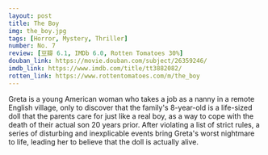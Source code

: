 ```yaml
---
layout: post 
title: The Boy
img: the_boy.jpg
tags: [Horror, Mystery, Thriller]
number: No. 7
review: [豆瓣 6.1, IMDb 6.0, Rotten Tomatoes 30%]
douban_link: https://movie.douban.com/subject/26359246/
imdb_link: https://www.imdb.com/title/tt3882082/
rotten_link: https://www.rottentomatoes.com/m/the_boy
---
```


Greta is a young American woman who takes a job as a nanny in a remote English village, only to discover that the family's 8-year-old is a life-sized doll that the parents care for just like a real boy, as a way to cope with the death of their actual son 20 years prior. After violating a list of strict rules, a series of disturbing and inexplicable events bring Greta's worst nightmare to life, leading her to believe that the doll is actually alive.